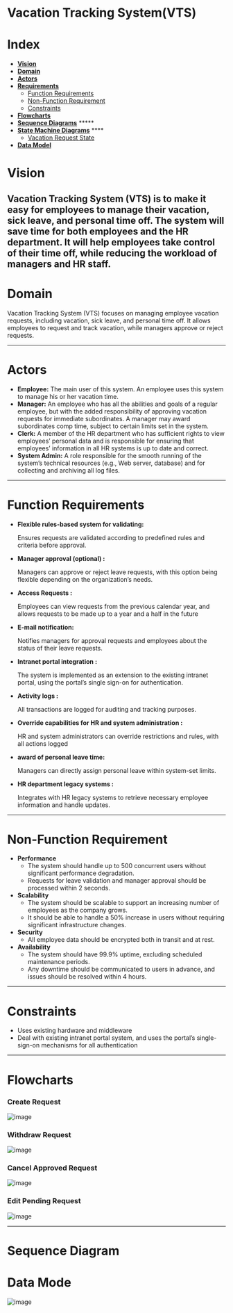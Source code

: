 # Vacation Tracking System(VTS)
# Index
- [**Vision**](#vision)
- [**Domain**](#domain)
- [**Actors**](#actors)
- [**Requirements**](#requirements)
  - [Function Requirements](#function-requirements)
  - [Non-Function Requirement](#non-function-requirement)
  - [Constraints](#constraints)
- [**Flowcharts**](#flowcharts)
- [**Sequence Diagrams**](#sequence-diagrams) *****
- [**State Machine Diagrams**](#state-machine-diagrams) ****
  - [Vacation Request State](#vacation-request-state)
- [**Data Model**](#data-mode)


# Vision

Vacation Tracking System (VTS) is to make it easy for employees to manage their vacation, sick leave, and personal time off. The system will save time for both employees and the HR department. It will help employees take control of their time off, while reducing the workload of managers and HR staff.
---

# Domain

Vacation Tracking System (VTS) focuses on managing employee vacation requests, including vacation, sick leave, and personal time off. It allows employees to request and track vacation, while managers approve or reject requests.

---
# Actors

- **Employee:** The main user of this system. An employee uses this system to
manage his or her vacation time.
- **Manager:** An employee who has all the abilities and goals of a regular employee,
 but with the added responsibility of approving vacation requests for immediate subordinates.
 A manager may award subordinates comp time, subject to certain limits set in the system.
- **Clerk:** A member of the HR department who has sufficient rights to view employees’ personal data and is responsible for ensuring that employees’ information in all HR systems is up to date and correct.
- **System Admin:** A role responsible for the smooth running of the system’s technical 
resources (e.g., Web server, database) and for collecting and archiving all log files.

---

# Function Requirements

- **Flexible rules-based system for validating:**
    
    Ensures requests are validated according to predefined rules and criteria before approval.
    
- **Manager approval (optional) :**
    
    Managers can approve or reject leave requests, with this option being flexible depending on the organization’s needs.
    
- **Access Requests :**
    
    Employees can view requests from the previous calendar year, and allows requests to be made up to a year and a half in the future
    
- **E-mail notification:**
    
    Notifies managers for approval requests and employees about the status of their leave requests.
    
- **Intranet portal integration :**
    
    The system is implemented as an extension to the existing intranet portal, using the portal’s single sign-on for authentication.
    
- **Activity logs :**
    
    All transactions are logged for auditing and tracking purposes.
    
- **Override capabilities for HR and system administration :**
    
    HR and system administrators can override restrictions and rules, with all actions logged
    
- **award of personal leave time:**
    
    Managers can directly assign personal leave within system-set limits.
    
- **HR department legacy systems :**
    
    Integrates with HR legacy systems to retrieve necessary employee information and handle updates.
    

---

# Non-Function Requirement

- **Performance**
    - The system should handle up to 500 concurrent users without significant performance degradation.
    - Requests for leave validation and manager approval should be processed within 2 seconds.
- **Scalability**
    - The system should be scalable to support an increasing number of employees as the company grows.
    - It should be able to handle a 50% increase in users without requiring significant infrastructure changes.
- **Security**
    - All employee data should be encrypted both in transit and at rest.
- **Availability**
    - The system should have 99.9% uptime, excluding scheduled maintenance periods.
    - Any downtime should be communicated to users in advance, and issues should be resolved within 4 hours.

---
# Constraints

- Uses existing hardware and middleware
- Deal with existing intranet portal system, and uses the portal’s single-sign-on mechanisms for all authentication

---

# Flowcharts

### Create Request

![image](https://github.com/user-attachments/assets/3088a0a4-c9e2-4dbb-851a-dee3a172b0c5)

### Withdraw Request

![image](https://github.com/user-attachments/assets/44567a51-da7b-41d8-95cc-0ca795f7132e)

### Cancel Approved Request

![image](https://github.com/user-attachments/assets/c2081073-15a0-4bc6-90a4-e0c3b98e0ee2)


### Edit Pending Request

![image](https://github.com/user-attachments/assets/74d141ef-ac17-475e-9737-6c2332c480a0)

---

# Sequence Diagram


# Data Mode
![image](https://github.com/user-attachments/assets/b723f1c9-fcd7-46e8-af3e-810856c830d2)

